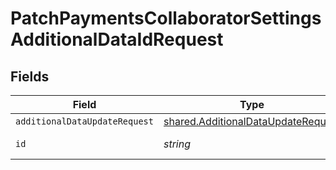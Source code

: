# PatchPaymentsCollaboratorSettingsAdditionalDataIdRequest


## Fields

| Field                                                                                    | Type                                                                                     | Required                                                                                 | Description                                                                              |
| ---------------------------------------------------------------------------------------- | ---------------------------------------------------------------------------------------- | ---------------------------------------------------------------------------------------- | ---------------------------------------------------------------------------------------- |
| `additionalDataUpdateRequest`                                                            | [shared.AdditionalDataUpdateRequest](../../models/shared/additionaldataupdaterequest.md) | :heavy_minus_sign:                                                                       | N/A                                                                                      |
| `id`                                                                                     | *string*                                                                                 | :heavy_check_mark:                                                                       | Unique identifier                                                                        |